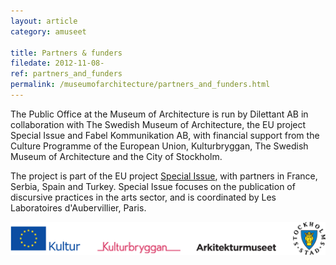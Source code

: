 ```yaml
---
layout: article
category: amuseet

title: Partners & funders
filedate: 2012-11-08-
ref: partners_and_funders
permalink: /museumofarchitecture/partners_and_funders.html
---
```


The Public Office at the Museum of Architecture is run by Dilettant AB in collaboration with The Swedish Museum of Architecture, the EU project Special Issue and Fabel Kommunikation AB, with financial support from the Culture Programme of the European Union, Kulturbryggan, The Swedish Museum of Architecture and the City of Stockholm.

The project is part of the EU project [Special Issue](http://specialissue.eu), with partners in France, Serbia, Spain and Turkey. Special Issue focuses on the publication of discursive practices in the arts sector, and is coordinated by Les Laboratoires d'Aubervillier, Paris.

<img src="/assets/img/logos.png" alt="partners_and_funders" class="logos"> 